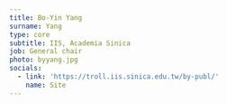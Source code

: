 ```yaml
---
title: Bo-Yin Yang
surname: Yang
type: core
subtitle: IIS, Academia Sinica
job: General chair
photo: byyang.jpg
socials:
  - link: 'https://troll.iis.sinica.edu.tw/by-publ/'
    name: Site
---
```

